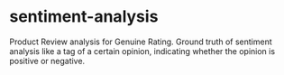 # sentiment-analysis
Product Review analysis for Genuine Rating.
Ground truth of sentiment analysis like a tag of a certain opinion, indicating whether the opinion is positive or negative. 
